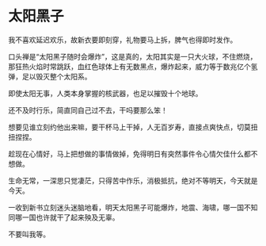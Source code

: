 # 太阳黑子

我不喜欢延迟欢乐，故新衣要即刻穿，礼物要马上拆，脾气也得即时发作。 

口头禅是“太阳黑子随时会爆炸”，这是真的，太阳其实是一只大火球，不住燃烧，那狂热火焰时常跳跃，血红色球体上有无数黑点，爆炸起来，威力等于数兆亿个氢弹，足以毁灭整个太阳系。 

即使太阳无事，人类本身掌握的核武器，也足以摧毁十个地球。 

还不及时行乐，简直同自己过不去，干吗要那么笨！ 

想要见谁立刻约他出来嘛，要干杯马上干掉，人无百岁寿，直接点爽快点，切莫扭扭捏捏。 

趁现在心情好，马上把想做的事情做掉，免得明日有突然事件令心情欠佳什么都不想做。 

生命无常，一深思只觉凄茫，只得苦中作乐，消极抵抗，绝对不等明天，今天就是今天。 

一收到新书立刻迷头迷脑地看，明天太阳黑子可能爆炸，地震、海啸，哪一国不知同哪一国也许就干了起来殃及无辜。 

不要叫我等。